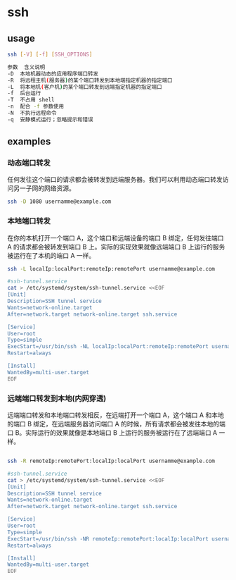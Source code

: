 
# ssh

## usage

```sh
ssh [-V] [-f] [SSH_OPTIONS]

参数	含义说明
-D	本地机器动态的应用程序端口转发
-R	将远程主机(服务器)的某个端口转发到本地端指定机器的指定端口
-L	将本地机(客户机)的某个端口转发到远端指定机器的指定端口
-f	后台运行
-T	不占用 shell
-n	配合 -f 参数使用
-N	不执行远程命令
-q	安静模式运行；忽略提示和错误
```

## examples

### 动态端口转发
任何发往这个端口的请求都会被转发到远端服务器。我们可以利用动态端口转发访问另一子网的网络资源。

```sh
ssh -D 1080 usernamme@example.com

```

### 本地端口转发
在你的本机打开一个端口 A，这个端口和远端设备的端口 B 绑定，任何发往端口 A 的请求都会被转发到端口 B 上。实际的实现效果就像远端端口 B 上运行的服务被运行在了本机的端口 A 一样。

```sh
ssh -L localIp:localPort:remoteIp:remotePort usernamme@example.com

#ssh-tunnel.service
cat > /etc/systemd/system/ssh-tunnel.service <<EOF
[Unit]
Description=SSH tunnel service
Wants=network-online.target
After=network.target network-online.target ssh.service

[Service]
User=root
Type=simple
ExecStart=/usr/bin/ssh -NL localIp:localPort:remoteIp:remotePort usernamme@example.com -o ServerAliveInterval=30 -o ServerAliveCountMax=3 -o BatchMode=yes -o StrictHostKeyChecking=no -i SSH_KEY_FILE_PATH
Restart=always

[Install]
WantedBy=multi-user.target
EOF

```

### 远端端口转发到本地(内网穿透)
远端端口转发和本地端口转发相反，在远端打开一个端口 A，这个端口 A 和本地的端口 B 绑定，在远端服务器访问端口 A 的时候，所有请求都会被发往本地的端口 B。实际运行的效果就像是本地端口 B 上运行的服务被运行在了远端端口 A 一样。

```sh

ssh -R remoteIp:remotePort:localIp:localPort usernamme@example.com

#ssh-tunnel.service
cat > /etc/systemd/system/ssh-tunnel.service <<EOF
[Unit]
Description=SSH tunnel service
Wants=network-online.target
After=network.target network-online.target ssh.service

[Service]
User=root
Type=simple
ExecStart=/usr/bin/ssh -NR remoteIp:remotePort:localIp:localPort usernamme@example.com -o ServerAliveInterval=30 -o ServerAliveCountMax=3 -o BatchMode=yes -o StrictHostKeyChecking=no -i SSH_KEY_FILE_PATH
Restart=always

[Install]
WantedBy=multi-user.target
EOF

```
